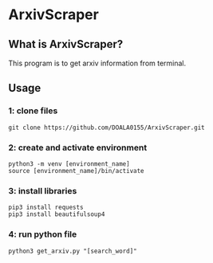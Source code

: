 # ArxivScraper
## What is ArxivScraper?
This program is to get arxiv information from terminal.

## Usage
### 1: clone files
```
git clone https://github.com/DOALA0155/ArxivScraper.git
```

### 2: create and activate environment
```
python3 -m venv [environment_name]
source [environment_name]/bin/activate
```

### 3: install libraries
```
pip3 install requests
pip3 install beautifulsoup4
```

### 4: run python file
```
python3 get_arxiv.py "[search_word]"
```

